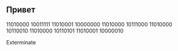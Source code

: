 ## Привет 

11010000 10011111 11010001 10000000 11010000 10111000 11010000 10110010 11010000 10110101 11010001 10000010

Exterminate
